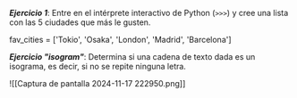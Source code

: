 ***Ejercicio 1***: Entre en el intérprete interactivo de Python (`>>>`) y cree una lista con las 5 ciudades que más le gusten.

fav_cities = ['Tokio', 'Osaka', 'London', 'Madrid', 'Barcelona']



***Ejercicio "isogram"***: Determina si una cadena de texto dada es un isograma, es decir, si no se repite ninguna letra.


![[Captura de pantalla 2024-11-17 222950.png]]


